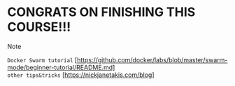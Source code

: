 # CONGRATS ON FINISHING THIS COURSE!!!


>[!NOTE]
> `Docker Swarm tutorial` [https://github.com/docker/labs/blob/master/swarm-mode/beginner-tutorial/README.md] <br>
>`other tips&tricks` [https://nickjanetakis.com/blog]

